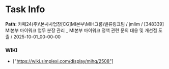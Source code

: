 # Task Info

**Path:** 카페24(주)\본사사업장\[CG]MI본부\MIH그룹\밸류링크팀 / jmlim / [348339] MI본부 마이워크 업무 분장 관리 _ MI본부 마이워크 정책 관련 문의 대응 및 개선점 도출 / 2025-10-01_00-00-00

### WIKI
- ["https://wiki.simplexi.com/display/mihq/2508"]

